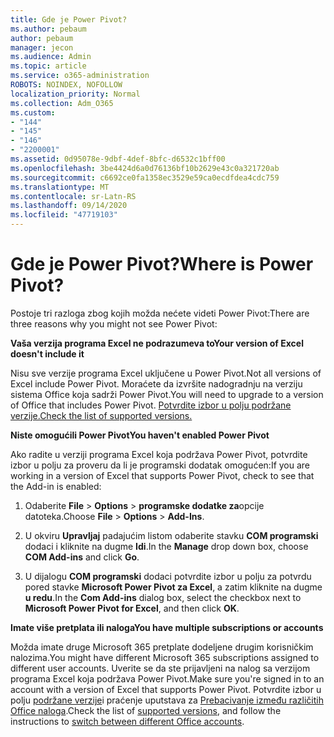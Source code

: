```yaml
---
title: Gde je Power Pivot?
ms.author: pebaum
author: pebaum
manager: jecon
ms.audience: Admin
ms.topic: article
ms.service: o365-administration
ROBOTS: NOINDEX, NOFOLLOW
localization_priority: Normal
ms.collection: Adm_O365
ms.custom:
- "144"
- "145"
- "146"
- "2200001"
ms.assetid: 0d95078e-9dbf-4def-8bfc-d6532c1bff00
ms.openlocfilehash: 3be4424d6a0d76136bf10b2629e43c0a321720ab
ms.sourcegitcommit: c6692ce0fa1358ec3529e59ca0ecdfdea4cdc759
ms.translationtype: MT
ms.contentlocale: sr-Latn-RS
ms.lasthandoff: 09/14/2020
ms.locfileid: "47719103"
---
```

# <a name="where-is-power-pivot"></a><span data-ttu-id="7dea0-102">Gde je Power Pivot?</span><span class="sxs-lookup"><span data-stu-id="7dea0-102">Where is Power Pivot?</span></span>

<span data-ttu-id="7dea0-103">Postoje tri razloga zbog kojih možda nećete videti Power Pivot:</span><span class="sxs-lookup"><span data-stu-id="7dea0-103">There are three reasons why you might not see Power Pivot:</span></span>
  
<span data-ttu-id="7dea0-104">**Vaša verzija programa Excel ne podrazumeva to**</span><span class="sxs-lookup"><span data-stu-id="7dea0-104">**Your version of Excel doesn't include it**</span></span>
  
<span data-ttu-id="7dea0-105">Nisu sve verzije programa Excel uključene u Power Pivot.</span><span class="sxs-lookup"><span data-stu-id="7dea0-105">Not all versions of Excel include Power Pivot.</span></span> <span data-ttu-id="7dea0-106">Moraćete da izvršite nadogradnju na verziju sistema Office koja sadrži Power Pivot.</span><span class="sxs-lookup"><span data-stu-id="7dea0-106">You will need to upgrade to a version of Office that includes Power Pivot.</span></span> [<span data-ttu-id="7dea0-107">Potvrdite izbor u polju podržane verzije.</span><span class="sxs-lookup"><span data-stu-id="7dea0-107">Check the list of supported versions.</span></span>](https://support.office.com/article/aa64e217-4b6e-410b-8337-20b87e1c2a4b.aspx)
  
<span data-ttu-id="7dea0-108">**Niste omogućili Power Pivot**</span><span class="sxs-lookup"><span data-stu-id="7dea0-108">**You haven't enabled Power Pivot**</span></span>
  
<span data-ttu-id="7dea0-109">Ako radite u verziji programa Excel koja podržava Power Pivot, potvrdite izbor u polju za proveru da li je programski dodatak omogućen:</span><span class="sxs-lookup"><span data-stu-id="7dea0-109">If you are working in a version of Excel that supports Power Pivot, check to see that the Add-in is enabled:</span></span>
  
1. <span data-ttu-id="7dea0-110">Odaberite **File** \> **Options** \> **programske dodatke za**opcije datoteka.</span><span class="sxs-lookup"><span data-stu-id="7dea0-110">Choose **File** \> **Options** \> **Add-Ins**.</span></span>

2. <span data-ttu-id="7dea0-111">U okviru **Upravljaj** padajućim listom odaberite stavku **COM programski** dodaci i kliknite na dugme **Idi**.</span><span class="sxs-lookup"><span data-stu-id="7dea0-111">In the **Manage** drop down box, choose **COM Add-ins** and click **Go**.</span></span>

3. <span data-ttu-id="7dea0-112">U dijalogu **COM programski** dodaci potvrdite izbor u polju za potvrdu pored stavke **Microsoft Power Pivot za Excel**, a zatim kliknite na dugme **u redu**.</span><span class="sxs-lookup"><span data-stu-id="7dea0-112">In the **Com Add-ins** dialog box, select the checkbox next to **Microsoft Power Pivot for Excel**, and then click **OK**.</span></span>

<span data-ttu-id="7dea0-113">**Imate više pretplata ili naloga**</span><span class="sxs-lookup"><span data-stu-id="7dea0-113">**You have multiple subscriptions or accounts**</span></span>
  
<span data-ttu-id="7dea0-114">Možda imate druge Microsoft 365 pretplate dodeljene drugim korisničkim nalozima.</span><span class="sxs-lookup"><span data-stu-id="7dea0-114">You might have different Microsoft 365 subscriptions assigned to different user accounts.</span></span> <span data-ttu-id="7dea0-115">Uverite se da ste prijavljeni na nalog sa verzijom programa Excel koja podržava Power Pivot.</span><span class="sxs-lookup"><span data-stu-id="7dea0-115">Make sure you're signed in to an account with a version of Excel that supports Power Pivot.</span></span> <span data-ttu-id="7dea0-116">Potvrdite izbor u polju [podržane verzije](https://support.office.com/article/aa64e217-4b6e-410b-8337-20b87e1c2a4b.aspx)i praćenje uputstava za [Prebacivanje između različitih Office naloga](https://support.office.com/article/b9582171-fd1f-4284-9846-bdd72bb28426.aspx#BKMK_WebSwitchAccounts).</span><span class="sxs-lookup"><span data-stu-id="7dea0-116">Check the list of [supported versions](https://support.office.com/article/aa64e217-4b6e-410b-8337-20b87e1c2a4b.aspx), and follow the instructions to [switch between different Office accounts](https://support.office.com/article/b9582171-fd1f-4284-9846-bdd72bb28426.aspx#BKMK_WebSwitchAccounts).</span></span>
